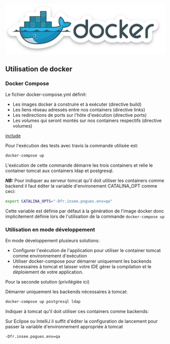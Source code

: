 ![docker](../../../pics/docker.png)

## Utilisation de docker

### Docker Compose 

Le fichier docker-compose.yml définit:
 - Les images docker à construire et à exécuter (directive build) 
 - Les liens réseau adressés entre nos containers (directive links)
 - Les redirections de ports sur l'hôte d'exécution (directive ports)
 - Les volumes qui seront montés sur nos containers respectifs (directive volumes)
 

[include](../../../../docker/docker-compose.yml)


Pour l'exécution des tests avec travis la commande utilisée est:

```bash
docker-compose up
```

L'exécution de cette commande démarre les trois containers et relie le container tomcat aux containers ldap et postgresql.

***NB:*** Pour indiquer au serveur tomcat qu'il doit utiliser les containers comme backend il faut éditer la variable d'environement CATALINA_OPT comme ceci:

```bash
export CATALINA_OPTS="-Dfr.insee.pogues.env=qa"
```

Cette variable est définie par défaut à la génération de l'image docker donc implicitement définie lors de l'utilisation de la commande ```docker-compose up```

### Utilisation en mode développement

En mode développement plusieurs solutions:

 - Configurer l'exécution de l'application pour utiliser le container tomcat comme environnement d'exécution
 - Utiliser docker-compose pour démarrer uniquement les backends nécessaires à tomcat et laisser votre IDE gérer la compilation et le déploiement de votre application.

Pour la seconde solution (privilégiée ici)

Démarrer uniquement les backends nécessaires à tomcat:

```bash
docker-compose up postgresql ldap
```

Indiquer à tomcat qu'il doit utiliser ces containers comme backends:

Sur Eclipse ou IntelliJ il suffit d'éditer la configuration de lancement 
pour passer la variable d'environnement appropriée à tomcat

```
-Dfr.insee.pogues.env=qa
```
